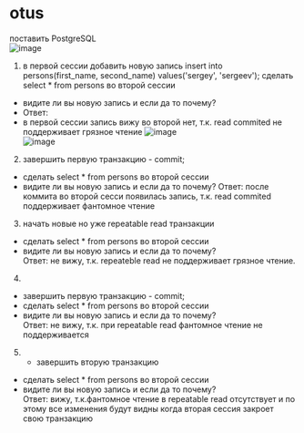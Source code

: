 # otus
 поставить PostgreSQL   
 ![image](https://user-images.githubusercontent.com/108919955/179389927-3950a088-2a03-48c7-b91e-21745dab7413.png)   
 
 1. в первой сессии добавить новую запись
 insert into persons(first_name, second_name) values('sergey', 'sergeev');
   сделать select * from persons во второй сессии   
- видите ли вы новую запись и если да то почему?  
- Ответ:
- в первой сессии запись вижу во второй нет, т.к.  read commited не поддерживает грязное чтение
![image](https://user-images.githubusercontent.com/108919955/179390775-a5f06c23-0b1c-4a10-ba67-8807da928fe4.png)   
![image](https://user-images.githubusercontent.com/108919955/179390848-d0c8d773-2e8a-48a0-876b-91e176383732.png)
2. завершить первую транзакцию - commit;
- сделать select * from persons во второй сессии
- видите ли вы новую запись и если да то почему?
Ответ:
после коммита во второй сесси появилась запись, т.к. read commited поддерживает фантомное чтение

3. начать новые но уже repeatable read транзакции
- сделать select * from persons во второй сессии
- видите ли вы новую запись и если да то почему?    
Ответ: не вижу, т.к. repeateble read не поддерживает грязное чтение.   
4.
- завершить первую транзакцию - commit;
- сделать select * from persons во второй сессии
- видите ли вы новую запись и если да то почему?   
Ответ: не вижу, т.к. при repeatable read фантомное чтение не поддерживается   
5. - завершить вторую транзакцию
- сделать select * from persons во второй сессии
- видите ли вы новую запись и если да то почему?   
Ответ: вижу, т.к.фантомное чтение в repeatable read отсутствует и по этому все изменения будут видны когда вторая сессия закроет свою транзакцию
